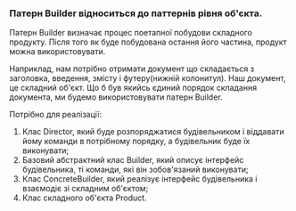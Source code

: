 ### Патерн **Builder** відноситься до паттернів рівня об'єкта.

Патерн Builder визначає процес поетапної побудови складного продукту. Після того як буде побудована остання його частина, продукт можна використовувати.

Наприклад, нам потрібно отримати документ що складається з заголовка, введення, змісту і футеру(нижній колонитул).
Наш документ, це складний об'єкт. Що б був якийсь єдиний порядок складання документа, ми будемо використовувати патерн Builder.

Потрібно для реалізації:

 1. Клас Director, який буде розпоряджатися будівельником і віддавати йому команди в потрібному порядку, а будівельник буде їх виконувати;
 2. Базовий абстрактний клас Builder, який описує інтерфейс будівельника, ті команди, які він зобов'язаний виконувати;
 3. Клас ConcreteBuilder, який реалізує інтерфейс будівельника і взаємодіє зі складним об'єктом;
 4. Клас складного об'єкта Product.